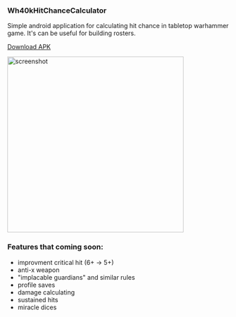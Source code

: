 ### Wh40kHitChanceCalculator
Simple android application for calculating hit chance in tabletop warhammer game. It's can be useful for building rosters.

[Download APK](https://github.com/mikhaylenko-nikita-sergeevich/WH-40k-Hit-Chance-Calculator/releases/latest/download/Wh40k.Hit.Chance.Calculator.apk)

<img src="https://github.com/mikhaylenko-nikita-sergeevich/WH-40k-Hit-Chance-Calculator/assets/56098465/a6bea7c4-3997-45b8-868c-eacfed5d0a32.png" alt="screenshot" width="400"/>



### Features that coming soon:
- improvment critical hit (6+ -> 5+)
- anti-x weapon
- "implacable guardians" and similar rules
- profile saves
- damage calculating
- sustained hits 
- miracle dices
